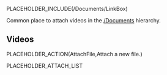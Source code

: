 PLACEHOLDER_INCLUDE(/Documents/LinkBox)

Common place to attach videos in the [/Documents](/Documents) hierarchy.

## Videos

PLACEHOLDER_ACTION(AttachFile,Attach a new file.)

PLACEHOLDER_ATTACH_LIST
